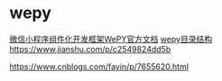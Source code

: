 # wepy
[微信小程序组件化开发框架WePY官方文档](https://tencent.github.io/wepy/document.html)
[wepy目录结构](https://blog.yzgod.com/wepy-usage)
https://www.jianshu.com/p/c2549824dd5b


https://www.cnblogs.com/fayin/p/7655620.html



